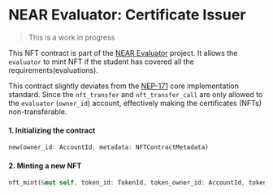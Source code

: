 NEAR Evaluator: Certificate Issuer
==============

> This is a work in progress

This NFT contract is part of the [NEAR Evaluator](https://github.com/flmel/evaluator) project. 
It allows the `evaluator` to mint NFT if the student has covered all the requirements(evaluations).

This contract slightly deviates from the [NEP-171](https://github.com/near/NEPs/blob/master/neps/nep-0171.md) core implementation standard. Since the `nft_transfer` and `nft_transfer_call` are only allowed to the `evaluator` (`owner_id`) account, effectively making the certificates (NFTs) non-transferable.


#### 1. Initializing the contract
```rust
new(owner_id: AccountId, metadata: NFTContractMetadata)
```

#### 2. Minting a new NFT
```rust
nft_mint(&mut self, token_id: TokenId, token_owner_id: AccountId, token_metadata: TokenMetadata)
``````
